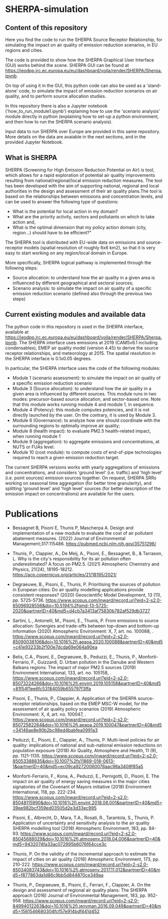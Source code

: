 # SHERPA-simulation

## Content of this repository

Here you find the code to run the SHERPA Source Receptor Relationship, for simulating the impact on air quality of emission reduction scenarios, in EU regions and cities.

The code is provided to show how the SHERPA Graphical User Interface (GUI) works behind the scene. SHERPA GUI can be found at https://jeodpp.jrc.ec.europa.eu/eu/dashboard/voila/render/SHERPA/Sherpa.ipynb.

On top of using it in the GUI, this python code can also be used as a 'stand-alone' code, to simulate the impact of emission reduction scenarios on air quality, and to perform source allocation studies.

In this repository there is also a Jupyter notebook ('how_to_run_module1.ipynb') explaining how to use the 'scenario analysis' module directly in python (explaining how to set-up a python environment, and then how to run the SHERPA scenario analysis).

Input data to run SHERPA over Europe are provided in this same repository. More details on the data are avaiable in the next sections, and in the provided Jupyter Notebook.

## What is SHERPA
SHERPA (Screening for High Emission Reduction Potential on Air) is tool, which allows for a rapid exploration of potential air quality improvements resulting from national/regional/local emission reduction measures. The tool has been developed with the aim of supporting national, regional and local authorities in the design and assessment of their air quality plans.The tool is based on the relationships between emissions and concentration levels, and can be used to answer the following type of questions:

- What is the potential for local action in my domain?
- What are the priority activity, sectors and pollutants on which to take action and,
- What is the optimal dimension that my policy action domain (city, region…) should have to be efficient?"

The SHERPA tool is distributed with EU-wide data on emissions and source-receptor models (spatial resolution of roughly 6x6 km2), so that it is very easy to start working on any region/local domain in Europe.

More specifically, SHERPA logical pathway is implemented through the following steps:

- Source allocation: to understand how the air quality in a given area is influenced by different geographical and sectoral sources;
- Scenario analysis: to simulate the impact on air quality of a specific emission reduction scenario (defined also through the previous two steps)

## Current existing modules and available data
The python code in this repository is used in the SHERPA interface, available at https://jeodpp.jrc.ec.europa.eu/eu/dashboard/voila/render/SHERPA/Sherpa.ipynb.
The SHERPA interface uses emissions at 2019 (CAMSv6.1 including condensables), EMEP air quality model (version 4.45) to derive the source receptor relationships, and meteorology at 2015. The spatial resolution in the SHERPA interface is 0.1x0.05 degrees.

In particular, the SHERPA interface uses the code of the following modules:

-  Module 1 (scenario assessment): to simulate the impact on air quality of a specific emission reduction scenario
-  Module 3 (Source allocation): to understand how the air quality in a given area is influenced by different sources. This module runs in two modes: precursor-based source allocation, and sector-based one. Note that this module works running module 4 and module 1, in sequence.
-  Module 4 (Potency): this module computes potencies, and it is not directly launched by the user. On the contrary, it is used by Module 3.
-  Module 6 (Governance): to analyze how one should coordinate with the surrounding regions to optimally improve air quality;
-  Module 8 (health impact): to evaluate PM2.5 health-related impact, when running module 1
-  Module 9 (aggregation): to aggregate emissions and concentrations, at NUTS or FUAs level.
-  Module 10 (cost module): to compute costs of end-of-pipe technologies required to reach a given emission reduction target.

The current SHERPA versions works with yearly aggregations of emissions and concentrations, and considers 'ground level' (i.e. traffic) and 'high level' (i.e. point sources) emission sources together. 
On request, SHERPA SRRs working on seasonal time aggregation (for better time granularity), and splitting 'ground level' and 'high level' sources (for better description of the emission impact on concentrations) are available for the users.


# Publications
- Bessagnet B, Pisoni E, Thunis P, Mascherpa A. 
Design and implementation of a new module to evaluate the cost of air pollutant abatement measures. 
(2022) Journal of Environmental Management;317:115486. 
https://pubmed.ncbi.nlm.nih.gov/35751296/ 

- Thunis, P., Clappier, A., De Meij, A., Pisoni, E., Bessagnet, B., & Tarrason, L.
Why is the city's responsibility for its air pollution often underestimated? A focus on PM2.5. 
(2021) Atmospheric Chemistry and Physics, 21(24), 18195-18212. 
https://acp.copernicus.org/articles/21/18195/2021/

- Degraeuwe, B., Pisoni, E., Thunis, P.
Prioritising the sources of pollution in European cities: Do air quality modelling applications provide consistent responses?
(2020) Geoscientific Model Development, 13 (11), pp. 5725-5736. 
https://www.scopus.com/inward/record.uri?eid=2-s2.0-85096928556&doi=10.5194%2fgmd-13-5725-2020&partnerID=40&md5=d4cb7a3413af75830b782af529db3727

- Sartini, L., Antonelli, M., Pisoni, E., Thunis, P.
From emissions to source allocation: Synergies and trade-offs between top-down and bottom-up information
(2020) Atmospheric Environment: X, 7, art. no. 100088, . 
https://www.scopus.com/inward/record.uri?eid=2-s2.0-85090038106&doi=10.1016%2fj.aeaoa.2020.100088&partnerID=40&md5=c41e93233b2f100e7dcda69e064a90ea

- Belis, C.A., Pisoni, E., Degraeuwe, B., Peduzzi, E., Thunis, P., Monforti-Ferrario, F., Guizzardi, D.
Urban pollution in the Danube and Western Balkans regions: The impact of major PM2.5 sources
(2019) Environment International, 133, art. no. 105158, . 
https://www.scopus.com/inward/record.uri?eid=2-s2.0-85073224266&doi=10.1016%2fj.envint.2019.105158&partnerID=40&md5=81f54f1ee6fc53184059b655797f3ffa

- Pisoni, E., Thunis, P., Clappier, A.
Application of the SHERPA source-receptor relationships, based on the EMEP MSC-W model, for the assessment of air quality policy scenarios
(2019) Atmospheric Environment: X, 4, art. no. 100047, . 
https://www.scopus.com/inward/record.uri?eid=2-s2.0-85072582264&doi=10.1016%2fj.aeaoa.2019.100047&partnerID=40&md5=34146ae8e90b2bc98ed4babfea0991a3

- Peduzzi, E., Pisoni, E., Clappier, A., Thunis, P.
Multi-level policies for air quality: implications of national and sub-national emission reductions on population exposure
(2018) Air Quality, Atmosphere and Health, 11 (9), pp. 1121-1135. 
https://www.scopus.com/inward/record.uri?eid=2-s2.0-85053388835&doi=10.1007%2fs11869-018-0613-1&partnerID=40&md5=ec09ca92720060078aac98a3408f85a5

- Monforti-Ferrario, F., Kona, A., Peduzzi, E., Pernigotti, D., Pisoni, E.
The impact on air quality of energy saving measures in the major cities signatories of the Covenant of Mayors initiative
(2018) Environment International, 118, pp. 222-234. 
https://www.scopus.com/inward/record.uri?eid=2-s2.0-85048115990&doi=10.1016%2fj.envint.2018.06.001&partnerID=40&md5=39ee982bcf359ed03505d2e3d33ec995

- Pisoni, E., Albrecht, D., Mara, T.A., Rosati, R., Tarantola, S., Thunis, P.
Application of uncertainty and sensitivity analysis to the air quality SHERPA modelling tool
(2018) Atmospheric Environment, 183, pp. 84-93. 
https://www.scopus.com/inward/record.uri?eid=2-s2.0-85045688029&doi=10.1016%2fj.atmosenv.2018.04.006&partnerID=40&md5=9432074fa33ac072995b6076f64cce3c

- Thunis, P.
On the validity of the incremental approach to estimate the impact of cities on air quality
(2018) Atmospheric Environment, 173, pp. 210-222. 
https://www.scopus.com/inward/record.uri?eid=2-s2.0-85034083743&doi=10.1016%2fj.atmosenv.2017.11.012&partnerID=40&md5=f877863da1d86c9bb5d844870ce349aa

- Thunis, P., Degraeuwe, B., Pisoni, E., Ferrari, F., Clappier, A.
On the design and assessment of regional air quality plans: The SHERPA approach
(2016) Journal of Environmental Management, 183, pp. 952-958. 
https://www.scopus.com/inward/record.uri?eid=2-s2.0-84994012263&doi=10.1016%2fj.jenvman.2016.09.049&partnerID=40&md5=1561546680304fcf57e914bdf441d452
